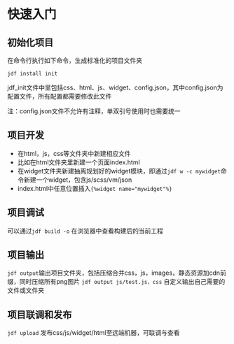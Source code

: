 # 快速入门

## 初始化项目
在命令行执行如下命令，生成标准化的项目文件夹
	
	jdf install init

jdf_init文件中里包括css、html、js、widget、config.json，其中config.json为配置文件，所有配置都需要修改此文件

注：config.json文件不允许有注释，单双引号使用时也需要统一

## 项目开发
* 在html，js，css等文件夹中新建相应文件
* 比如在html文件夹里新建一个页面index.html
* 在widget文件夹新建抽离规划好的widget模块，即通过`jdf w -c mywidget`命令新建一个widget，包含js/scss/vm/json
* index.html中任意位置插入`{%widget name="mywidget"%}`

## 项目调试
可以通过`jdf build -o` 在浏览器中查看构建后的当前工程

## 项目输出
`jdf output`输出项目文件夹，包括压缩合并css，js，images，静态资源加cdn前缀，同时压缩所有png图片
`jdf output js/test.js，css` 自定义输出自己需要的文件或文件夹

## 项目联调和发布
`jdf upload` 发布css/js/widget/html至远端机器，可联调与查看